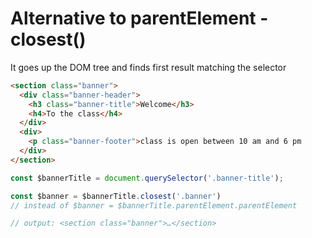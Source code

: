 # Alternative to parentElement - closest()

It goes up the DOM tree and finds first result matching the selector

``` html
<section class="banner">
  <div class="banner-header">
    <h3 class="banner-title">Welcome</h3>
    <h4>To the class</h4>
  </div>
  <div>
    <p class="banner-footer">class is open between 10 am and 6 pm
  </div>
</section>
```

``` js
const $bannerTitle = document.querySelector('.banner-title');

const $banner = $bannerTitle.closest('.banner')
// instead of $banner = $bannerTitle.parentElement.parentElement

// output: <section class="banner">…</section>
```
